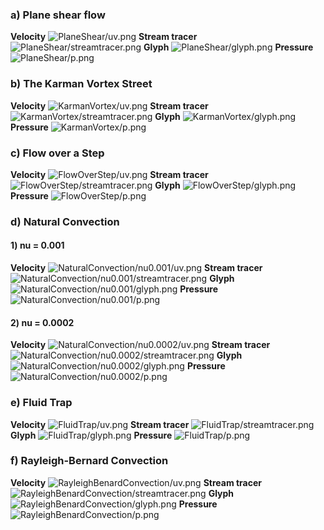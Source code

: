 ### a) Plane shear flow
**Velocity**
![PlaneShear/uv.png](./PlaneShear/uv.png)
**Stream tracer**
![PlaneShear/streamtracer.png](./PlaneShear/streamtracer.png)
**Glyph**
![PlaneShear/glyph.png](./PlaneShear/glyph.png)
**Pressure**
![PlaneShear/p.png](./PlaneShear/p.png)

### b) The Karman Vortex Street
**Velocity**
![KarmanVortex/uv.png](./KarmanVortex/uv.png)
**Stream tracer**
![KarmanVortex/streamtracer.png](./KarmanVortex/streamtracer.png)
**Glyph**
![KarmanVortex/glyph.png](./KarmanVortex/glyph.png)
**Pressure**
![KarmanVortex/p.png](./KarmanVortex/p.png)

### c) Flow over a Step
**Velocity**
![FlowOverStep/uv.png](./FlowOverStep/uv.png)
**Stream tracer**
![FlowOverStep/streamtracer.png](./FlowOverStep/streamtracer.png)
**Glyph**
![FlowOverStep/glyph.png](./FlowOverStep/glyph.png)
**Pressure**
![FlowOverStep/p.png](./FlowOverStep/p.png)

### d) Natural Convection
#### 1) nu = 0.001
**Velocity**
![NaturalConvection/nu0.001/uv.png](./NaturalConvection/nu0.001/uv.png)
**Stream tracer**
![NaturalConvection/nu0.001/streamtracer.png](./NaturalConvection/nu0.001/streamtracer.png)
**Glyph**
![NaturalConvection/nu0.001/glyph.png](./NaturalConvection/nu0.001/glyph.png)
**Pressure**
![NaturalConvection/nu0.001/p.png](./NaturalConvection/nu0.001/p.png)

#### 2) nu = 0.0002
**Velocity**
![NaturalConvection/nu0.0002/uv.png](./NaturalConvection/nu0.0002/uv.png)
**Stream tracer**
![NaturalConvection/nu0.0002/streamtracer.png](./NaturalConvection/nu0.0002/streamtracer.png)
**Glyph**
![NaturalConvection/nu0.0002/glyph.png](./NaturalConvection/nu0.0002/glyph.png)
**Pressure**
![NaturalConvection/nu0.0002/p.png](./NaturalConvection/nu0.0002/p.png)

### e) Fluid Trap 
**Velocity**
![FluidTrap/uv.png](./FluidTrap/uv.png)
**Stream tracer**
![FluidTrap/streamtracer.png](./FluidTrap/streamtracer.png)
**Glyph**
![FluidTrap/glyph.png](./FluidTrap/glyph.png)
**Pressure**
![FluidTrap/p.png](./FluidTrap/p.png)

### f) Rayleigh-Bernard Convection
**Velocity**
![RayleighBenardConvection/uv.png](./RayleighBenardConvection/uv.png)
**Stream tracer**
![RayleighBenardConvection/streamtracer.png](./RayleighBenardConvection/streamtracer.png)
**Glyph**
![RayleighBenardConvection/glyph.png](./RayleighBenardConvection/glyph.png)
**Pressure**
![RayleighBenardConvection/p.png](./RayleighBenardConvection/p.png)